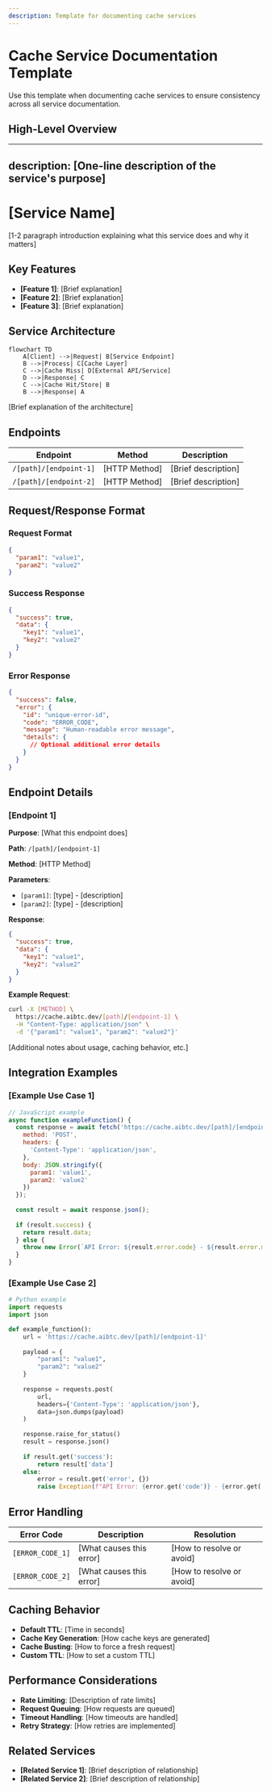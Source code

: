 ```yaml
---
description: Template for documenting cache services
---
```


# Cache Service Documentation Template

Use this template when documenting cache services to ensure consistency across all service documentation.

## High-Level Overview

---
description: [One-line description of the service's purpose]
---

# [Service Name]

[1-2 paragraph introduction explaining what this service does and why it matters]

## Key Features

- **[Feature 1]**: [Brief explanation]
- **[Feature 2]**: [Brief explanation]
- **[Feature 3]**: [Brief explanation]

## Service Architecture

```mermaid
flowchart TD
    A[Client] -->|Request| B[Service Endpoint]
    B -->|Process| C[Cache Layer]
    C -->|Cache Miss| D[External API/Service]
    D -->|Response| C
    C -->|Cache Hit/Store| B
    B -->|Response| A
```

[Brief explanation of the architecture]

## Endpoints

| Endpoint | Method | Description |
|----------|--------|-------------|
| `/[path]/[endpoint-1]` | [HTTP Method] | [Brief description] |
| `/[path]/[endpoint-2]` | [HTTP Method] | [Brief description] |

## Request/Response Format

### Request Format

```json
{
  "param1": "value1",
  "param2": "value2"
}
```

### Success Response

```json
{
  "success": true,
  "data": {
    "key1": "value1",
    "key2": "value2"
  }
}
```

### Error Response

```json
{
  "success": false,
  "error": {
    "id": "unique-error-id",
    "code": "ERROR_CODE",
    "message": "Human-readable error message",
    "details": {
      // Optional additional error details
    }
  }
}
```

## Endpoint Details

### [Endpoint 1]

**Purpose**: [What this endpoint does]

**Path**: `/[path]/[endpoint-1]`

**Method**: [HTTP Method]

**Parameters**:
- `[param1]`: [type] - [description]
- `[param2]`: [type] - [description]

**Response**:
```json
{
  "success": true,
  "data": {
    "key1": "value1",
    "key2": "value2"
  }
}
```

**Example Request**:
```bash
curl -X [METHOD] \
  https://cache.aibtc.dev/[path]/[endpoint-1] \
  -H "Content-Type: application/json" \
  -d '{"param1": "value1", "param2": "value2"}'
```

[Additional notes about usage, caching behavior, etc.]

## Integration Examples

### [Example Use Case 1]

```javascript
// JavaScript example
async function exampleFunction() {
  const response = await fetch('https://cache.aibtc.dev/[path]/[endpoint-1]', {
    method: 'POST',
    headers: {
      'Content-Type': 'application/json',
    },
    body: JSON.stringify({
      param1: 'value1',
      param2: 'value2'
    })
  });
  
  const result = await response.json();
  
  if (result.success) {
    return result.data;
  } else {
    throw new Error(`API Error: ${result.error.code} - ${result.error.message}`);
  }
}
```

### [Example Use Case 2]

```python
# Python example
import requests
import json

def example_function():
    url = 'https://cache.aibtc.dev/[path]/[endpoint-1]'
    
    payload = {
        "param1": "value1",
        "param2": "value2"
    }
    
    response = requests.post(
        url,
        headers={'Content-Type': 'application/json'},
        data=json.dumps(payload)
    )
    
    response.raise_for_status()
    result = response.json()
    
    if result.get('success'):
        return result['data']
    else:
        error = result.get('error', {})
        raise Exception(f"API Error: {error.get('code')} - {error.get('message')}")
```

## Error Handling

| Error Code | Description | Resolution |
|------------|-------------|------------|
| `[ERROR_CODE_1]` | [What causes this error] | [How to resolve or avoid] |
| `[ERROR_CODE_2]` | [What causes this error] | [How to resolve or avoid] |

## Caching Behavior

- **Default TTL**: [Time in seconds]
- **Cache Key Generation**: [How cache keys are generated]
- **Cache Busting**: [How to force a fresh request]
- **Custom TTL**: [How to set a custom TTL]

## Performance Considerations

- **Rate Limiting**: [Description of rate limits]
- **Request Queuing**: [How requests are queued]
- **Timeout Handling**: [How timeouts are handled]
- **Retry Strategy**: [How retries are implemented]

## Related Services

- **[Related Service 1]**: [Brief description of relationship]
- **[Related Service 2]**: [Brief description of relationship]
